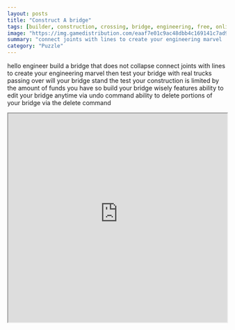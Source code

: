 ```yaml
---
layout: posts
title: "Construct A bridge"
tags: [builder, construction, crossing, bridge, engineering, free, online, games, oyna, game, free, games, play, play, games]
image: "https://img.gamedistribution.com/eaaf7e01c9ac48dbb4c169141c7ad959-1280x550.jpeg"
summary: "connect joints with lines to create your engineering marvel  free online games oyna game free games play play games"
category: "Puzzle"
---
```


hello engineer build a bridge that does not collapse connect joints with lines to create your engineering marvel then test your bridge with real trucks passing over will your bridge stand the test your construction is limited by the amount of funds you have so build your bridge wisely features ability to edit your bridge anytime via undo command ability to delete portions of your bridge via the delete command

<iframe width="100%" height="480px;" src="https://html5.gamedistribution.com/eaaf7e01c9ac48dbb4c169141c7ad959/"></iframe>